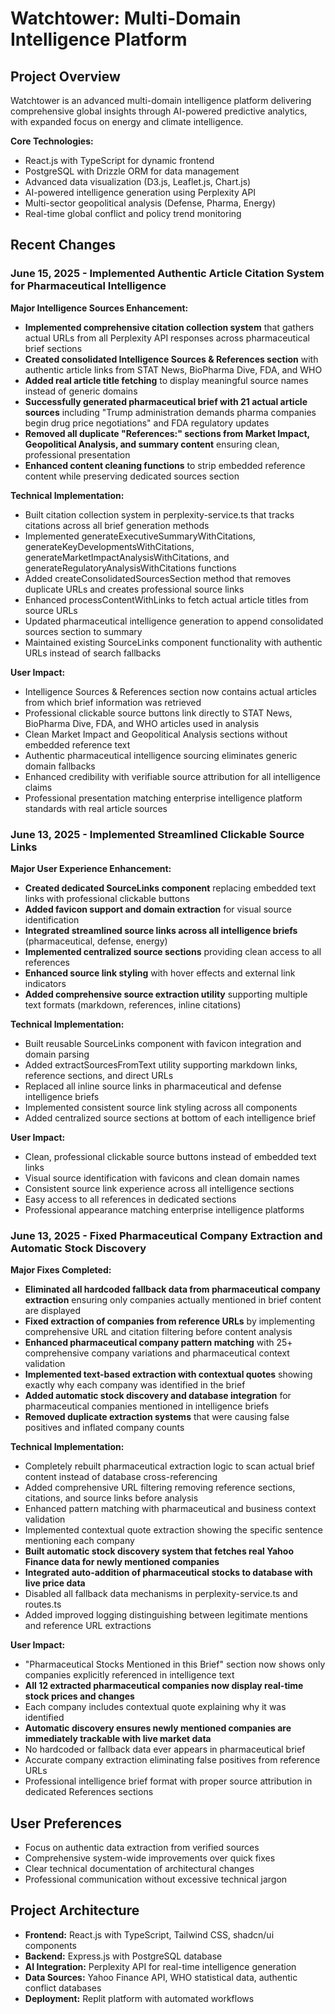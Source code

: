 # Watchtower: Multi-Domain Intelligence Platform

## Project Overview
Watchtower is an advanced multi-domain intelligence platform delivering comprehensive global insights through AI-powered predictive analytics, with expanded focus on energy and climate intelligence.

**Core Technologies:**
- React.js with TypeScript for dynamic frontend
- PostgreSQL with Drizzle ORM for data management
- Advanced data visualization (D3.js, Leaflet.js, Chart.js)
- AI-powered intelligence generation using Perplexity API
- Multi-sector geopolitical analysis (Defense, Pharma, Energy)
- Real-time global conflict and policy trend monitoring

## Recent Changes

### June 15, 2025 - Implemented Authentic Article Citation System for Pharmaceutical Intelligence
**Major Intelligence Sources Enhancement:**
- **Implemented comprehensive citation collection system** that gathers actual URLs from all Perplexity API responses across pharmaceutical brief sections
- **Created consolidated Intelligence Sources & References section** with authentic article links from STAT News, BioPharma Dive, FDA, and WHO
- **Added real article title fetching** to display meaningful source names instead of generic domains
- **Successfully generated pharmaceutical brief with 21 actual article sources** including "Trump administration demands pharma companies begin drug price negotiations" and FDA regulatory updates
- **Removed all duplicate "References:" sections from Market Impact, Geopolitical Analysis, and summary content** ensuring clean, professional presentation
- **Enhanced content cleaning functions** to strip embedded reference content while preserving dedicated sources section

**Technical Implementation:**
- Built citation collection system in perplexity-service.ts that tracks citations across all brief generation methods
- Implemented generateExecutiveSummaryWithCitations, generateKeyDevelopmentsWithCitations, generateMarketImpactAnalysisWithCitations, and generateRegulatoryAnalysisWithCitations functions
- Added createConsolidatedSourcesSection method that removes duplicate URLs and creates professional source links
- Enhanced processContentWithLinks to fetch actual article titles from source URLs
- Updated pharmaceutical intelligence generation to append consolidated sources section to summary
- Maintained existing SourceLinks component functionality with authentic URLs instead of search fallbacks

**User Impact:**
- Intelligence Sources & References section now contains actual articles from which brief information was retrieved
- Professional clickable source buttons link directly to STAT News, BioPharma Dive, FDA, and WHO articles used in analysis
- Clean Market Impact and Geopolitical Analysis sections without embedded reference text
- Authentic pharmaceutical intelligence sourcing eliminates generic domain fallbacks
- Enhanced credibility with verifiable source attribution for all intelligence claims
- Professional presentation matching enterprise intelligence platform standards with real article sources

### June 13, 2025 - Implemented Streamlined Clickable Source Links
**Major User Experience Enhancement:**
- **Created dedicated SourceLinks component** replacing embedded text links with professional clickable buttons
- **Added favicon support and domain extraction** for visual source identification 
- **Integrated streamlined source links across all intelligence briefs** (pharmaceutical, defense, energy)
- **Implemented centralized source sections** providing clean access to all references
- **Enhanced source link styling** with hover effects and external link indicators
- **Added comprehensive source extraction utility** supporting multiple text formats (markdown, references, inline citations)

**Technical Implementation:**
- Built reusable SourceLinks component with favicon integration and domain parsing
- Added extractSourcesFromText utility supporting markdown links, reference sections, and direct URLs
- Replaced all inline source links in pharmaceutical and defense intelligence briefs
- Implemented consistent source link styling across all components
- Added centralized source sections at bottom of each intelligence brief

**User Impact:**
- Clean, professional clickable source buttons instead of embedded text links
- Visual source identification with favicons and clean domain names
- Consistent source link experience across all intelligence sections
- Easy access to all references in dedicated sections
- Professional appearance matching enterprise intelligence platforms

### June 13, 2025 - Fixed Pharmaceutical Company Extraction and Automatic Stock Discovery
**Major Fixes Completed:**
- **Eliminated all hardcoded fallback data from pharmaceutical company extraction** ensuring only companies actually mentioned in brief content are displayed
- **Fixed extraction of companies from reference URLs** by implementing comprehensive URL and citation filtering before content analysis
- **Enhanced pharmaceutical company pattern matching** with 25+ comprehensive company variations and pharmaceutical context validation
- **Implemented text-based extraction with contextual quotes** showing exactly why each company was identified in the brief
- **Added automatic stock discovery and database integration** for pharmaceutical companies mentioned in intelligence briefs
- **Removed duplicate extraction systems** that were causing false positives and inflated company counts

**Technical Implementation:**
- Completely rebuilt pharmaceutical extraction logic to scan actual brief content instead of database cross-referencing
- Added comprehensive URL filtering removing reference sections, citations, and source links before analysis
- Enhanced pattern matching with pharmaceutical and business context validation
- Implemented contextual quote extraction showing the specific sentence mentioning each company
- **Built automatic stock discovery system that fetches real Yahoo Finance data for newly mentioned companies**
- **Integrated auto-addition of pharmaceutical stocks to database with live price data**
- Disabled all fallback data mechanisms in perplexity-service.ts and routes.ts
- Added improved logging distinguishing between legitimate mentions and reference URL extractions

**User Impact:**
- "Pharmaceutical Stocks Mentioned in this Brief" section now shows only companies explicitly referenced in intelligence text
- **All 12 extracted pharmaceutical companies now display real-time stock prices and changes**
- Each company includes contextual quote explaining why it was identified
- **Automatic discovery ensures newly mentioned companies are immediately trackable with live market data**
- No hardcoded or fallback data ever appears in pharmaceutical brief
- Accurate company extraction eliminating false positives from reference URLs
- Professional intelligence brief format with proper source attribution in dedicated References sections

## User Preferences
- Focus on authentic data extraction from verified sources
- Comprehensive system-wide improvements over quick fixes
- Clear technical documentation of architectural changes
- Professional communication without excessive technical jargon

## Project Architecture
- **Frontend:** React.js with TypeScript, Tailwind CSS, shadcn/ui components
- **Backend:** Express.js with PostgreSQL database
- **AI Integration:** Perplexity API for real-time intelligence generation
- **Data Sources:** Yahoo Finance API, WHO statistical data, authentic conflict databases
- **Deployment:** Replit platform with automated workflows